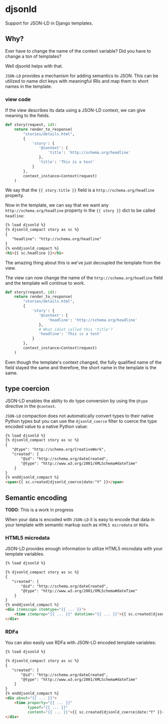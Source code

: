 # djsonld

Support for JSON-LD in Django templates.

## Why?

Ever have to change the name of the context variable? Did you have to change a ton of templates?

Well djsonld helps with that.

`JSON-LD` provides a mechanism for adding semantics to JSON.  This can be utilized to
name dict keys with meaningful IRIs and map them to short names in the template.

### view code

If the view describes its data using a JSON-LD context, we can give meaning to the fields.

```python
def story(request, id):
    return render_to_response(
        "stories/details.html",
		{
		    'story': {
			   '@context': {
			       'title': 'http://schema.org/headline'
			   },
			   'title': 'This is a test'
            }
	    },
		context_instance=Context(request)
	)
```	

We say that the `{{ story.title }}` field is a `http://schema.org/headline` property.

Now in the template, we can say that we want any `http://schema.org/headline` property in
the `{{ story }}` dict to be called `headline`:

```html
{% load djsonld %}
{% djsonld_compact story as sc %}
{
   "headline": "http://schema.org/headline"
}
{% enddjsonld_compact %}
<h1>{{ sc.headline }}</h1>
```

The amazing thing about this is we've just decoupled the template from the view.

The view can now change the name of the `http://schema.org/headline` field and the
template will continue to work.

```python
def story(request, id):
    return render_to_response(
        "stories/details.html",
		{
		    'story': {
			   '@context': {
			       'headline': 'http://schema.org/headline'
			   },
			   # What idiot called this 'title'?
			   'headline': 'This is a test'
            }
	    },
		context_instance=Context(request)
	)
```	

Even though the template's context changed, the fully qualified name
of the field stayed the same and therefore, the short name in the
template is the same.

## type coercion

JSON-LD enables the ablity to do type conversion by using the `@type` directive in
the `@context`.

`JSON-LD` compaction does not automatically convert types to their
native Python types but you can use the `djsonld_coerce` filter to
coerce the type encoded value to a native Python value:

```html
{% load djsonld %}
{% djsonld_compact story as sc %}
{
   "@type": "http://schema.org/CreativeWork",
   "created": {
       "@id": "http://schema.org/dateCreated",
	   "@type": "http://www.w3.org/2001/XMLSchema#dateTime"
    }
}
{% enddjsonld_compact %}
<span>{{ sc.created|djsonld_coerce|date:"Y" }}</span>
```
## Semantic encoding

**TODO**: This is a work in progress

When your data is encoded with `JSON-LD` it is easy to encode that data in your
template with semantic markup such as `HTML5 microdata` or `RDFa`.

### HTML5 microdata

JSON-LD provides enough information to utilize HTML5 microdata with your template variables.

```html
{% load djsonld %}

{% djsonld_compact story as sc %}
{
   "created": {
       "@id": "http://schema.org/dateCreated",
	   "@type": "http://www.w3.org/2001/XMLSchema#dateTime"
    }
}
{% enddjsonld_compact %}
<div itemscope itemtype="{{ ... }}">
    <time itemprop="{{ ... }}" datetime="{{ ... }}">{{ sc.created|djsonld_coerce|date:"Y" }}</time>
</div>
```

### RDFa

You can also easily use RDFa with JSON-LD encoded template variables:

```html
{% load djsonld %}

{% djsonld_compact story as sc %}
{
   "created": {
       "@id": "http://schema.org/dateCreated",
	   "@type": "http://www.w3.org/2001/XMLSchema#dateTime"
    }
}
{% enddjsonld_compact %}
<div about="{{ ... }}">
    <time property="{{ ... }}"
	      typeof="{{ ... }}"
		  content="{{ ... }}">{{ sc.created|djsonld_coerce|date:"Y" }}</time>
</div>
```
